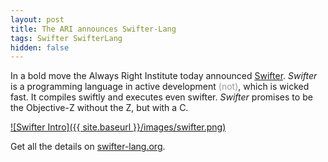 ```yaml
---
layout: post
title: The ARI announces Swifter-Lang
tags: Swifter SwifterLang
hidden: false
---
```


In a bold move the Always Right Institute today announced
[Swifter](http://swifter-lang.org/).
*Swifter* is a programming language in active development
<span style="color: #999">(not)</span>,
which is wicked fast. It compiles swiftly and executes even
swifter. *Swifter* promises to be the Objective-Z without the Z,
but with a C.

[![Swifter Intro]({{ site.baseurl }}/images/swifter.png)](http://swifter-lang.org/)

Get all the details on [swifter-lang.org](http://swifter-lang.org/).